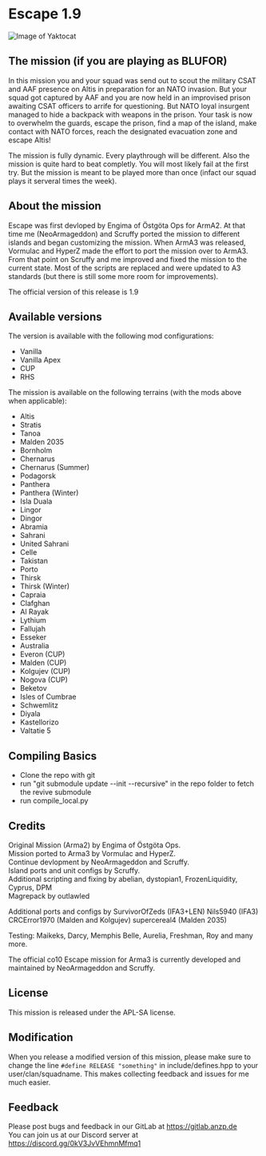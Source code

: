 # Escape 1.9

![Image of Yaktocat](escape_banner.png)

## The mission (if you are playing as BLUFOR)

In this mission you and your squad was send out to scout the military CSAT and AAF presence on Altis in preparation for 
an NATO invasion. But your squad got captured by AAF and you are now held in an improvised prison awaiting CSAT officers 
to arrife for questioning. But NATO loyal insurgent managed to hide a backpack with weapons in the prison. Your task is 
now to overwhelm the guards, escape the prison, find a map of the island, make contact with NATO forces, reach the 
designated evacuation zone and escape Altis!

The mission is fully dynamic. Every playthrough will be different. Also the mission is quite hard to beat completly. 
You will most likely fail at the first try. But the mission is meant to be played more than once 
(infact our squad plays it serveral times the week).


## About the mission

Escape was first devloped by Engima of Östgöta Ops for ArmA2. 
At that time me (NeoArmageddon) and Scruffy ported the mission to different islands and began customizing the mission.
When ArmA3 was released, Vormulac and HyperZ made the effort to port the mission over to ArmA3. From that point on Scruffy and me improved and fixed the mission to the current state.
Most of the scripts are replaced and were updated to A3 standards (but there is still some more room for improvements).

The official version of this release is 1.9

## Available versions
The version is available with the following mod configurations:

- Vanilla
- Vanilla Apex
- CUP
- RHS

The mission is available on the following terrains (with the mods above when applicable):
- Altis
- Stratis
- Tanoa
- Malden 2035
- Bornholm
- Chernarus
- Chernarus (Summer)
- Podagorsk
- Panthera
- Panthera (Winter)
- Isla Duala
- Lingor
- Dingor
- Abramia
- Sahrani
- United Sahrani
- Celle
- Takistan
- Porto
- Thirsk
- Thirsk (Winter)
- Capraia
- Clafghan
- Al Rayak
- Lythium
- Fallujah
- Esseker
- Australia
- Everon (CUP)
- Malden (CUP)
- Kolgujev (CUP)
- Nogova (CUP)
- Beketov
- Isles of Cumbrae
- Schwemlitz
- Diyala
- Kastellorizo
- Valtatie 5

## Compiling Basics

- Clone the repo with git
- run "git submodule update --init --recursive" in the repo folder to fetch the revive submodule
- run compile_local.py

## Credits

Original Mission (Arma2) by Engima of Östgöta Ops.  
Mission ported to Arma3 by Vormulac and HyperZ.  
Continue devlopment by NeoArmageddon and Scruffy.  
Island ports and unit configs by Scruffy.  
Additional scripting and fixing by abelian, dystopian1, FrozenLiquidity, Cyprus, DPM  
Magrepack by outlawled

Additional ports and configs by 
SurvivorOfZeds (IFA3+LEN)
Nils5940 (IFA3)
CRCError1970 (Malden and Kolgujev)
supercereal4 (Malden 2035)


Testing: Maikeks, Darcy, Memphis Belle, Aurelia, Freshman, Roy and many more.

The official co10 Escape mission for Arma3 is currently developed and maintained by NeoArmageddon and Scruffy.


## License
This mission is released under the APL-SA license.

## Modification
When you release a modified version of this mission, please make sure to change the line `#define RELEASE "something"` in include/defines.hpp to your user/clan/squadname. This makes collecting feedback and issues for me much easier.

##  Feedback
Please post bugs and feedback in our GitLab at https://gitlab.anzp.de  
You can join us at our Discord server at https://discord.gg/0kV3JvVEhmnMfmq1 
